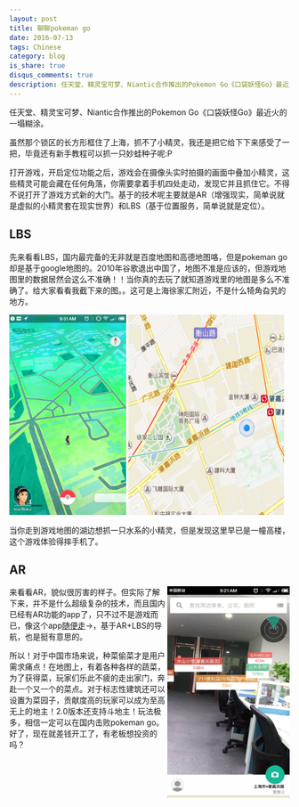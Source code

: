 ```yaml
---
layout: post
title: 聊聊pokeman go
date: 2016-07-13
tags: Chinese
category: blog
is_share: true
disqus_comments: true
description: 任天堂、精灵宝可梦、Niantic合作推出的Pokemon Go《口袋妖怪Go》最近火的一塌糊涂。
---
```


任天堂、精灵宝可梦、Niantic合作推出的Pokemon Go《口袋妖怪Go》最近火的一塌糊涂。

虽然那个锁区的长方形框住了上海，抓不了小精灵，我还是把它给下下来感受了一把，毕竟还有新手教程可以抓一只妙蛙种子呢:P

打开游戏，开启定位功能之后，游戏会在摄像头实时拍摄的画面中叠加小精灵，这些精灵可能会藏在任何角落，你需要拿着手机四处走动，发现它并且抓住它。不得不说打开了游戏方式新的大门。基于的技术呢主要就是AR（增强现实，简单说就是虚拟的小精灵套在现实世界）和LBS（基于位置服务，简单说就是定位）。

LBS
---
先来看看LBS，国内最完备的无非就是百度地图和高德地图咯，但是pokeman go却是基于google地图的。2010年谷歌退出中国了，地图不准是应该的，但游戏地图里的数据居然会这么不准确！！当你真的去玩了就知道游戏里的地图是多么不准确了。给大家看看我截下来的图。。这可是上海徐家汇附近，不是什么犄角旮旯的地方。
<div>
	<img src="/res/pokemango.jpg" width="210" height="360" style="display:inline-block;vertical-align:right"/>
	<img src="/res/pokeman3.jpg" width="280" height="360" style="display:inline-block;vertical-align:left"/>
</div>

当你走到游戏地图的湖边想抓一只水系的小精灵，但是发现这里早已是一幢高楼，这个游戏体验得摔手机了。

AR
---
<img src="/res/pokemango2.jpg" width="220" height="380" align="right"/>

来看看AR，貌似很厉害的样子。但实际了解下来，并不是什么超级复杂的技术，而且国内已经有AR功能的app了，只不过不是游戏而已，像这个app[随便走](http://baike.baidu.com/link?url=qlspSq4ou9HXE_JSOhlkbsPp74C6MM0qxK1t-e4ERoMfIZ6ZjZ0DphDb_2qQnK0hl6fcQ30fBsKnFMwwYqrYba)→，基于AR+LBS的导航，也是挺有意思的。

所以！对于中国市场来说，种菜偷菜才是用户需求痛点！在地图上，有着各种各样的蔬菜，为了获得菜，玩家们乐此不疲的走出家门，奔赴一个又一个的菜点。对于标志性建筑还可以设置为菜园子，贡献度高的玩家可以成为至高无上的地主！2.0版本还支持斗地主！玩法极多，相信一定可以在国内击败pokeman go。好了，现在就差钱开工了，有老板想投资的吗？